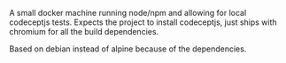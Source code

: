 A small docker machine running node/npm and allowing for local codeceptjs tests.
Expects the project to install codeceptjs, just ships with chromium for all the build dependencies.

Based on debian instead of alpine because of the dependencies.
